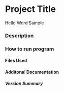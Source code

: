 # **Project Title**
Hello Word Sample
### **Description**
### **How to run program**
#### **Files Used**
#### **Additonal Documentation**
#### *Version Summary*
